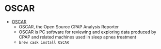 # OSCAR
- [OSCAR](https://www.sleepfiles.com/OSCAR/)
  -   OSCAR, the Open Source CPAP Analysis Reporter
  - OSCAR is PC software for reviewing and exploring data produced by CPAP and related machines used in sleep apnea treatment
  - `brew cask install OSCAR`
